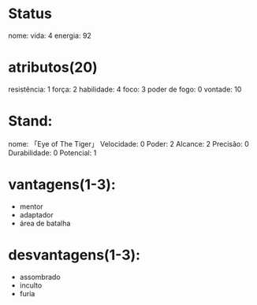 # Status
nome:
vida: 4
energia: 92

# atributos(20)
resistência: 1
força: 2
habilidade: 4
foco: 3
poder de fogo: 0
vontade: 10

# Stand:
nome: 「Eye of The Tiger」
Velocidade: 0
Poder: 2
Alcance: 2
Precisão: 0
Durabilidade: 0
Potencial: 1

# vantagens(1-3):
- mentor
- adaptador
- área de batalha

# desvantagens(1-3):
- assombrado
- inculto
- furia